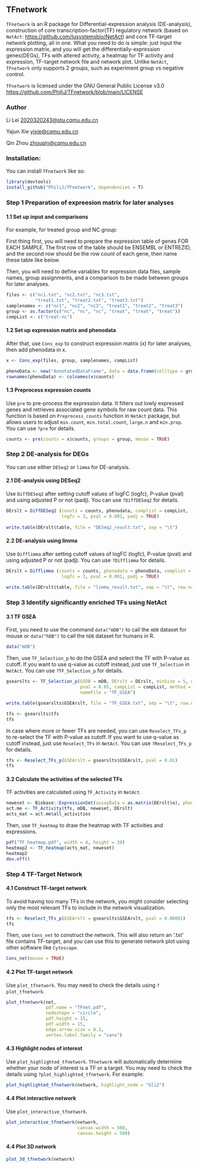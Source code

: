 ## TFnetwork
`TFnetwork` is an R package for Differential-expression analysis (DE-analysis), construction of core transcription-factor(TF) regulatory network (based on `NetAct`: https://github.com/lusystemsbio/NetAct) and core TF-target network plotting, all in one. What you need to do is simple: just input the expression matrix, and you will get the differentially-expression genes(DEGs), TFs with altered activity, a heatmap for TF activity and expression, TF-target network file and network plot. Unlike `NetAct`, `TFnetwork` only supports 2 groups, such as experiment group vs negative control.

`TFnetwork` is licensed under the GNU General Public License v3.0 https://github.com/PhiliJ/TFnetwork/blob/main/LICENSE

### Author

Li Lei <2020320243@stu.cqmu.edu.cn>

Yajun Xie <yjxie@cqmu.edu.cn>

Qin Zhou <zhouqin@cqmu.edu.cn>

### Installation:

You can install `TFnetwork` like so:

``` r
library(devtools)
install_github("PhiliJ/TFnetwork", dependencies = T)
``` 

### Step 1 Preparation of expreesion matrix for later analyses
#### 1.1 Set up input and comparisons

For example, for treated group and NC group:

First thing first, you will need to prepare the expression table of genes FOR EACH SAMPLE. 
The first row of the table should be ENSEMBL or ENTREZID, and the second row
should be the row count of each gene, then name these table like below.

Then, you will need to define variables for expression data files, sample names, group assignments, and a comparison to be made between groups for later analyses.

``` r
files <- c("nc1.txt", "nc2.txt", "nc3.txt",
           "treat1.txt", "treat2.txt", "treat3.txt")
samplenames <- c("nc1", "nc2", "nc3", "treat1", "treat2", "treat3")
group <- as.factor(c("nc", "nc", "nc", "treat", "treat", "treat"))
compList <- c("treat-nc")
```

#### 1.2 Set up expression matrix and phenodata
After that, use `Cons_exp` to construct expression matrix (x) for later analyses, then add phenodata in x.

``` r
x <- Cons_exp(files, group, samplenames, compList)

phenoData <- new("AnnotatedDataFrame", data = data.frame(celltype = group))
rownames(phenoData) <- colnames(x$counts)
```

#### 1.3 Preprocess expression counts
Use `pre` to pre-process the expression data. It filters out lowly expressed genes and retrieves associated gene symbols for raw count data. 
This function is based on `Preprocess_counts` function in `NetAct` package, but allows users to adjust `min.count`, `min.total.count`, `large.n` and `min.prop`.
You can use `?pre` for details.

``` r
counts <- pre(counts = x$counts, groups = group, mouse = TRUE)
```


### Step 2 DE-analysis for DEGs

You can use either `DESeq2` or `limma` for DE-analysis.

#### 2.1 DE-analysis using DESeq2

Use `DiffDESeq2` after setting cutoff values of logFC (logfc), P-value (pval) and using adjusted P or not (padj). You can use `?DiffDESeq2` for details.

``` r
DErslt = DiffDESeq2 (counts = counts, phenodata, complist = compList, 
                     logfc = 3, pval = 0.001, padj = TRUE)
                     
write.table(DErslt$table, file = "DESeq2_result.txt", sep = "\t")
```

#### 2.2 DE-analysis using limma

Use `Difflimma` after setting cutoff values of logFC (logfc), P-value (pval) and using adjusted P or not (padj). You can use `?Difflimma` for details.

``` r
DErslt = Difflimma (counts = counts, phenodata = phenoData, complist = compList, 
                     logfc = 3, pval = 0.001, padj = TRUE)
                     
write.table(DErslt$table, file = "limma_result.txt", sep = "\t", row.names = FALSE)
```


### Step 3 Identify significantly enriched TFs using NetAct
#### 3.1 TF GSEA

First, you need to use the command `data("mDB")` to call the `mDB` dataset for mouse
or `data("hDB")` to call the `hDB` dataset for humans in R.

``` r
data("mDB")
```

Then, use `TF_Selection_p` to do the GSEA and select the TF with P-value as cutoff.
If you want to use q-value as cutoff instead, just use `TF_Selection` in `NetAct`.
You can use `?TF_Selection_p` for details.

``` r
gsearslts <- TF_Selection_p(GSDB = mDB, DErslt = DErslt, minSize = 5, nperm = 1000,
                            pval = 0.05, compList = compList, method = "binary",
                            nameFile = "TF_GSEA")

write.table(gsearslts$GSEArslt, file = "TF_GSEA.txt", sep = "\t", row.names = FALSE)

tfs <- gsearslts$tfs
tfs
```

In case where more or fewer TFs are needed, you can use `Reselect_TFs_p` to re-select the TF with P-value as cutoff.
If you want to use q-value as cutoff instead, just use `Reselect_TFs` in `NetAct`.
You can use `?Reselect_TFs_p` for details.

``` r
tfs <- Reselect_TFs_p(GSEArslt = gsearslts$GSEArslt, pval = 0.01)
tfs
```

#### 3.2 Calculate the activities of the selected TFs
TF activities are calculated using `TF_Activity` in `NetAct`.

``` r
neweset <- Biobase::ExpressionSet(assayData = as.matrix(DErslt$e), phenoData = phenoData)
act.me <- TF_Activity(tfs, mDB, neweset, DErslt)
acts_mat = act.me$all_activities
```

Then, use `TF_heatmap` to draw the heatmap with TF activities and expressions.

``` r
pdf("TF_heatmap.pdf", width = 4, height = 20)
heatmap2 <- TF_heatmap(acts_mat, neweset)
heatmap2
dev.off()
```


### Step 4 TF-Target Network
#### 4.1 Construct TF-target network
To avoid having too many TFs in the network, you might consider selecting only the most relevant TFs to include in the network visualization.

``` r
tfs <- Reselect_TFs_p(GSEArslt = gsearslts$GSEArslt, pval = 0.00001)
tfs
```

Then, use `Cons_net` to construct the network. This will also return an '.txt' file contains TF-target, and you can use this to generate network plot
using other software like `Cytoscape`.

``` r
Cons_net(mouse = TRUE)
```

#### 4.2 Plot TF-target network
Use `plot_tfnetwork`. You may need to check the details using `?plot_tfnetwork`.

``` r
plot_tfnetwork(net,
               pdf.name = "TFnet.pdf",
               nodeshape = "circle",
               pdf.height = 15,
               pdf.width = 15,
               edge.arrow.size = 0.3,
               vertex.label.family = "sans")
``` 

#### 4.3 Highlight nodes of interest
Use `plot_highlighted_tfnetwork`. `TFnetwork` will automatically determine whether your node of interest is a TF or a target. You may need to check the details using `?plot_highlighted_tfnetwork`.
For example:

``` r
plot_highlighted_tfnetwork(network, highlight_node = "Gli2")
``` 

#### 4.4 Plot interactive network
Use `plot_interactive_tfnetwork`. 

``` r
plot_interactive_tfnetwork(network,
                           canvas.width = 500, 
                           canvas.height = 500)
``` 

#### 4.4 Plot 3D network

``` r
plot_3d_tfnetwork(network)
``` 
